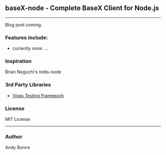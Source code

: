 ## baseX-node - Complete BaseX Client for Node.js
---

Blog post coming.

### Features include:
- currently none
....
### Inspiration
Brian Noguchi's redis-node

### 3rd Party Libraries
- [Vows Testing Framework](http://github.com/cloudhead/vows)

### License
MIT License

---
### Author
Andy Bunce

